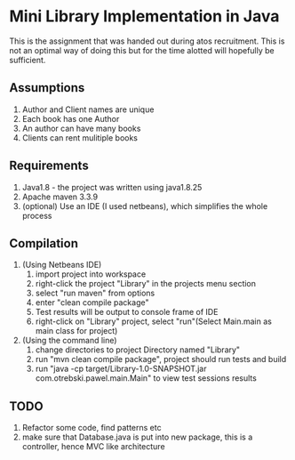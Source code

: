 # Mini Library Implementation in Java
This is the assignment that was handed out during atos recruitment. This
is not an optimal way of doing this but for the time alotted will hopefully
be sufficient.  

## Assumptions
1. Author and Client names are unique
2. Each book has one Author
3. An author can have many books
4. Clients can rent mulitiple books

## Requirements
1. Java1.8 - the project was written using java1.8.25
2. Apache maven 3.3.9
3. (optional) Use an IDE (I used netbeans), which simplifies the whole process


## Compilation
1. (Using Netbeans IDE)
   1. import project into workspace
   2. right-click the project "Library" in the projects menu section
   3. select "run maven" from options
   4. enter "clean compile package"
   5. Test results will be output to console frame of IDE
   6. right-click on "Library" project, select "run"(Select Main.main as main class for project)
2. (Using the command line)
   1. change directories to project Directory named "Library"
   2. run "mvn clean compile package", project should run tests and build
   3. run "java -cp target/Library-1.0-SNAPSHOT.jar com.otrebski.pawel.main.Main" to view test sessions results
## TODO
1. Refactor some code, find patterns etc
2. make sure that Database.java is put into new package, this is a controller, hence MVC like architecture

